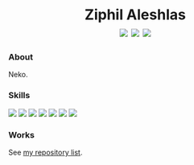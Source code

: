 <div align="center">
<h1>
  Ziphil Aleshlas<br>
  <a href="https://twitter.com/Ziphil"><img src="https://img.shields.io/twitter/follow/Ziphil?label=Twitter&logo=twitter&logoColor=white&labelColor=1DA1F2&color=555555&style=for-the-badge"></a>
  <a href="https://github.com/Ziphil"><img src="https://img.shields.io/github/followers/Ziphil?label=Github&logo=github&logoColor=white&labelColor=24292E&color=555555&style=for-the-badge"></a>
  <a href="http://ziphil.com"><img src="https://img.shields.io/badge/My%20Home%20Page--white?labelColor=5966A6&style=for-the-badge"></a>
</h1>
</div>


### About
Neko.

### Skills
<img src="https://img.shields.io/badge/-TypeScript-007ACC.svg?logo=typescript&logoColor=white&style=flat"> <img src="https://img.shields.io/badge/-JavaScript-D8C007.svg?logo=javascript&logoColor=white&style=flat"> <img src="https://img.shields.io/badge/-Java-007396.svg?logo=java&logoColor=white&style=flat"> <img src="https://img.shields.io/badge/-Groovy-4298B8.svg?logo=groovy&logoColor=white&style=flat"> <img src="https://img.shields.io/badge/-Kotlin-0095D5.svg?logo=kotlin&logoColor=white&style=flat"> <img src="https://img.shields.io/badge/-Ruby-CC342D.svg?logo=ruby&logoColor=white&style=flat"> <img src="https://img.shields.io/badge/-Haskell-5D4F85.svg?logo=haskell&logoColor=white&style=flat">

### Works
See [my repository list](https://github.com/Ziphil/Repositories).
